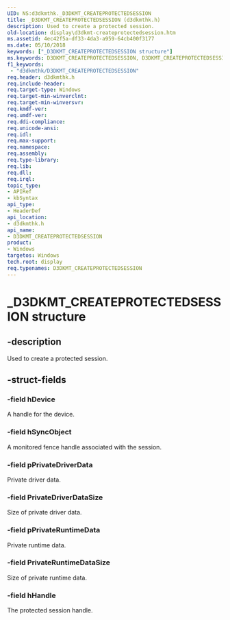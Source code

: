 ```yaml
---
UID: NS:d3dkmthk._D3DKMT_CREATEPROTECTEDSESSION
title: _D3DKMT_CREATEPROTECTEDSESSION (d3dkmthk.h)
description: Used to create a protected session.
old-location: display\d3dkmt-createprotectedsession.htm
ms.assetid: 4ec42f5a-df33-4da3-a959-64cb400f3177
ms.date: 05/10/2018
keywords: ["_D3DKMT_CREATEPROTECTEDSESSION structure"]
ms.keywords: D3DKMT_CREATEPROTECTEDSESSION, D3DKMT_CREATEPROTECTEDSESSION structure [Display Devices], _D3DKMT_CREATEPROTECTEDSESSION, d3dkmthk/D3DKMT_CREATEPROTECTEDSESSION, display.d3dkmt-createprotectedsession
f1_keywords:
 - "d3dkmthk/D3DKMT_CREATEPROTECTEDSESSION"
req.header: d3dkmthk.h
req.include-header: 
req.target-type: Windows
req.target-min-winverclnt: 
req.target-min-winversvr: 
req.kmdf-ver: 
req.umdf-ver: 
req.ddi-compliance: 
req.unicode-ansi: 
req.idl: 
req.max-support: 
req.namespace: 
req.assembly: 
req.type-library: 
req.lib: 
req.dll: 
req.irql: 
topic_type:
- APIRef
- kbSyntax
api_type:
- HeaderDef
api_location:
- d3dkmthk.h
api_name:
- D3DKMT_CREATEPROTECTEDSESSION
product:
- Windows
targetos: Windows
tech.root: display
req.typenames: D3DKMT_CREATEPROTECTEDSESSION
---
```


# _D3DKMT_CREATEPROTECTEDSESSION structure


## -description


Used to create a protected session.


## -struct-fields




### -field hDevice

A handle for the device.


### -field hSyncObject

A monitored fence handle associated with the session.


### -field pPrivateDriverData

Private driver data.


### -field PrivateDriverDataSize

Size of private driver data.


### -field pPrivateRuntimeData

Private runtime data.


### -field PrivateRuntimeDataSize

Size of private runtime data.


### -field hHandle

The protected session handle.

